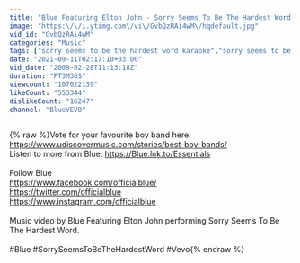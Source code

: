 ```yaml
---
title: "Blue Featuring Elton John - Sorry Seems To Be The Hardest Word (Official Video)"
image: "https:\/\/i.ytimg.com\/vi\/GvbQzRAi4wM\/hqdefault.jpg"
vid_id: "GvbQzRAi4wM"
categories: "Music"
tags: ["sorry seems to be the hardest word karaoke","sorry seems to be the hardest word piano","sorry seems to be the hardest word elton john blue"]
date: "2021-09-11T02:17:10+03:00"
vid_date: "2009-02-28T11:13:18Z"
duration: "PT3M36S"
viewcount: "107022139"
likeCount: "553344"
dislikeCount: "16247"
channel: "BlueVEVO"
---
```

{% raw %}Vote for your favourite boy band here: <a rel="nofollow" target="blank" href="https://www.udiscovermusic.com/stories/best-boy-bands/">https://www.udiscovermusic.com/stories/best-boy-bands/</a><br />Listen to more from Blue: <a rel="nofollow" target="blank" href="https://Blue.lnk.to/Essentials">https://Blue.lnk.to/Essentials</a><br /><br />Follow Blue<br /><a rel="nofollow" target="blank" href="https://www.facebook.com/officialblue/">https://www.facebook.com/officialblue/</a><br /><a rel="nofollow" target="blank" href="https://twitter.com/officialblue">https://twitter.com/officialblue</a><br /><a rel="nofollow" target="blank" href="https://www.instagram.com/officialblue">https://www.instagram.com/officialblue</a><br /><br />Music video by Blue Featuring Elton John performing Sorry Seems To Be The Hardest Word.<br /><br />#Blue #SorrySeemsToBeTheHardestWord #Vevo{% endraw %}
